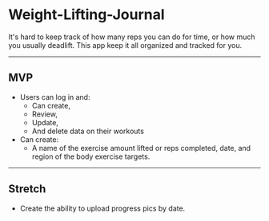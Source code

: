 # Weight-Lifting-Journal
It's hard to keep track of how many reps you can do for time, or how much you usually deadlift. This app keep it all organized and tracked for you.  

---

## MVP

- Users can log in and:
  - Can create, 
  - Review,
  - Update, 
  - And delete data on their workouts
- Can create:
  - A name of the exercise amount lifted or reps completed, date, and region of the body exercise targets. 

---

## Stretch 
- Create the ability to upload progress pics by date.